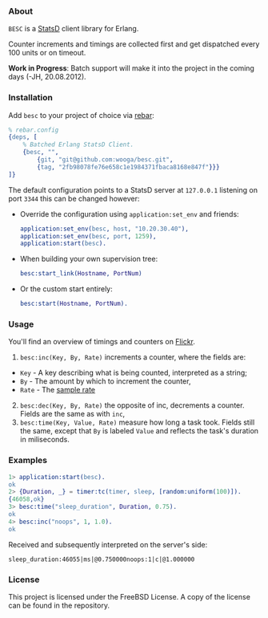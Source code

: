 ### About
`BESC` is a [StatsD](http://codeascraft.etsy.com/2011/02/15/measure-anything-measure-everything/) client library for Erlang.

Counter increments and timings are collected first and get dispatched every 100 units or on timeout.

**Work in Progress**: Batch support will make it into the project in the coming days (-JH, 20.08.2012).

### Installation

Add `besc` to your project of choice via [rebar](https://github.com/basho/rebar):

```erlang
% rebar.config
{deps, [
    % Batched Erlang StatsD Client.
    {besc, "",
        {git, "git@github.com:wooga/besc.git",
        {tag, "2fb98078fe76e658c1e1984371fbaca8168e847f"}}}
]}
```

The default configuration points to a StatsD server at `127.0.0.1` listening on port `3344` this can be changed however:
* Override the configuration using `application:set_env` and friends:

    ```erlang
    application:set_env(besc, host, "10.20.30.40"),
    application:set_env(besc, port, 1259),
    application:start(besc).
    ```

* When building your own supervision tree:
    ```erlang
    besc:start_link(Hostname, PortNum)
    ```
* Or the custom start entirely:
    ```erlang
    besc:start(Hostname, PortNum).
    ```

### Usage

You'll find an overview of timings and counters on [Flickr](http://code.flickr.com/blog/2008/10/27/counting-timing/).

1. `besc:inc(Key, By, Rate)` increments a counter, where the fields are:
  * `Key` - A key describing what is being counted, interpreted as a string;
  * `By` - The amount by which to increment the counter,
  * `Rate` - The [sample rate](https://en.wikipedia.org/wiki/Sampling_rate)

2. `besc:dec(Key, By, Rate)` the opposite of inc, decrements a counter. Fields are the same as with `inc`,
3. `besc:time(Key, Value, Rate)` measure how long a task took. Fields still the same, except that `By` is labeled `Value` and reflects the task's duration in miliseconds.


### Examples

```erlang
1> application:start(besc).
ok
2> {Duration, _} = timer:tc(timer, sleep, [random:uniform(100)]).
{46058,ok}
3> besc:time("sleep_duration", Duration, 0.75).
ok
4> besc:inc("noops", 1, 1.0).
ok
```
Received and subsequently interpreted on the server's side:
```
sleep_duration:46055|ms|@0.750000noops:1|c|@1.000000
```


### License
This project is licensed under the FreeBSD License. A copy of the license can be found in the repository.
